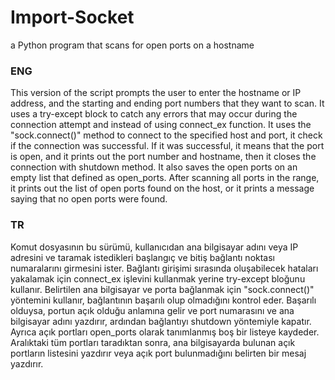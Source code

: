 # Import-Socket
a Python program that scans for open ports on a hostname

### ENG
This version of the script prompts the user to enter the hostname or IP address, and the starting and ending port numbers that they want to scan. It uses a try-except block to catch any errors that may occur during the connection attempt and instead of using connect_ex function. It uses the "sock.connect()" method to connect to the specified host and port, it check if the connection was successful. If it was successful, it means that the port is open, and it prints out the port number and hostname, then it closes the connection with shutdown method. It also saves the open ports on an empty list that defined as open_ports. After scanning all ports in the range, it prints out the list of open ports found on the host, or it prints a message saying that no open ports were found.

### TR
Komut dosyasının bu sürümü, kullanıcıdan ana bilgisayar adını veya IP adresini ve taramak istedikleri başlangıç ve bitiş bağlantı noktası numaralarını girmesini ister. Bağlantı girişimi sırasında oluşabilecek hataları yakalamak için connect_ex işlevini kullanmak yerine try-except bloğunu kullanır. Belirtilen ana bilgisayar ve porta bağlanmak için "sock.connect()" yöntemini kullanır, bağlantının başarılı olup olmadığını kontrol eder. Başarılı olduysa, portun açık olduğu anlamına gelir ve port numarasını ve ana bilgisayar adını yazdırır, ardından bağlantıyı shutdown yöntemiyle kapatır. Ayrıca açık portları open_ports olarak tanımlanmış boş bir listeye kaydeder. Aralıktaki tüm portları taradıktan sonra, ana bilgisayarda bulunan açık portların listesini yazdırır veya açık port bulunmadığını belirten bir mesaj yazdırır.
